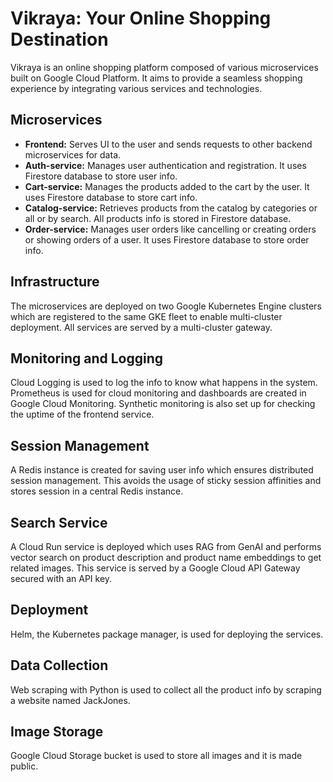 # Vikraya: Your Online Shopping Destination

Vikraya is an online shopping platform composed of various microservices built on Google Cloud Platform. It aims to provide a seamless shopping experience by integrating various services and technologies.

## Microservices

* **Frontend:** Serves UI to the user and sends requests to other backend microservices for data.
* **Auth-service:** Manages user authentication and registration. It uses Firestore database to store user info.
* **Cart-service:** Manages the products added to the cart by the user. It uses Firestore database to store cart info.
* **Catalog-service:** Retrieves products from the catalog by categories or all or by search. All products info is stored in Firestore database.
* **Order-service:** Manages user orders like cancelling or creating orders or showing orders of a user. It uses Firestore database to store order info.

## Infrastructure

The microservices are deployed on two Google Kubernetes Engine clusters which are registered to the same GKE fleet to enable multi-cluster deployment. All services are served by a multi-cluster gateway.

## Monitoring and Logging

Cloud Logging is used to log the info to know what happens in the system. Prometheus is used for cloud monitoring and dashboards are created in Google Cloud Monitoring. Synthetic monitoring is also set up for checking the uptime of the frontend service.

## Session Management

A Redis instance is created for saving user info which ensures distributed session management. This avoids the usage of sticky session affinities and stores session in a central Redis instance.

## Search Service

A Cloud Run service is deployed which uses RAG from GenAI and performs vector search on product description and product name embeddings to get related images. This service is served by a Google Cloud API Gateway secured with an API key.

## Deployment

Helm, the Kubernetes package manager, is used for deploying the services.

## Data Collection

Web scraping with Python is used to collect all the product info by scraping a website named JackJones.

## Image Storage

Google Cloud Storage bucket is used to store all images and it is made public.